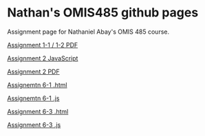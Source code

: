 # Nathan's OMIS485 github pages
Assignment page for Nathaniel Abay's OMIS 485 course.
<p class = "p"><a href="Assign1v2.pdf">Assignment 1-1 / 1-2 PDF</a></p> 
<p class = "p"><a href="rectangle.html">Assignment 2 JavaScript</a></p>
<p class = "p"><a href="Pics.html">Assignment 2 PDF</a></p>
<p class = "p"><a href="ex6_1.html">Assignemtn 6-1 .html</a></p>
<p class = "p"><a href="faqs.js">Assignemtn 6-1 .js</a></p>
<p class = "p"><a href="ex6_3.html">Assignment 6-3 .html</a></p>
<p class = "p"><a href="email_list.js">Assignment 6-3 .js</a></p>
